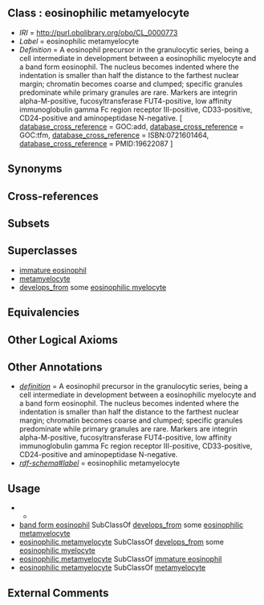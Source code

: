
## Class : eosinophilic metamyelocyte

 * *IRI* = http://purl.obolibrary.org/obo/CL_0000773
 * *Label* = eosinophilic metamyelocyte
 * *Definition* = A eosinophil precursor in the granulocytic series, being a cell intermediate in development between a eosinophilic myelocyte and a band form eosinophil. The nucleus becomes indented where the indentation is smaller than half the distance to the farthest nuclear margin; chromatin becomes coarse and clumped; specific granules predominate while primary granules are rare. Markers are integrin alpha-M-positive, fucosyltransferase FUT4-positive, low affinity immunoglobulin gamma Fc region receptor III-positive, CD33-positive, CD24-positive and aminopeptidase N-negative. [ [database_cross_reference](../../ef/oboInOwl#hasDbXref.md) = GOC:add, [database_cross_reference](../../ef/oboInOwl#hasDbXref.md) = GOC:tfm, [database_cross_reference](../../ef/oboInOwl#hasDbXref.md) = ISBN:0721601464, [database_cross_reference](../../ef/oboInOwl#hasDbXref.md) = PMID:19622087 ]

## Synonyms


## Cross-references


## Subsets


## Superclasses

 * [immature eosinophil](../../CL/72/CL_0000772.md)
 * [metamyelocyte](../../CL/92/CL_0002192.md)
 * [develops_from](../../RO/02/RO_0002202.md) some [eosinophilic myelocyte](../../CL/12/CL_0000612.md)

## Equivalencies


## Other Logical Axioms


## Other Annotations

 * *[definition](../../IAO/15/IAO_0000115.md)* = A eosinophil precursor in the granulocytic series, being a cell intermediate in development between a eosinophilic myelocyte and a band form eosinophil. The nucleus becomes indented where the indentation is smaller than half the distance to the farthest nuclear margin; chromatin becomes coarse and clumped; specific granules predominate while primary granules are rare. Markers are integrin alpha-M-positive, fucosyltransferase FUT4-positive, low affinity immunoglobulin gamma Fc region receptor III-positive, CD33-positive, CD24-positive and aminopeptidase N-negative.
 * *[rdf-schema#label](../../el/rdf-schema#label.md)* = eosinophilic metamyelocyte

## Usage

 * -
 * [band form eosinophil](../../CL/74/CL_0000774.md) SubClassOf [develops_from](../../RO/02/RO_0002202.md) some [eosinophilic metamyelocyte](../../CL/73/CL_0000773.md)
 * [eosinophilic metamyelocyte](../../CL/73/CL_0000773.md) SubClassOf [develops_from](../../RO/02/RO_0002202.md) some [eosinophilic myelocyte](../../CL/12/CL_0000612.md)
 * [eosinophilic metamyelocyte](../../CL/73/CL_0000773.md) SubClassOf [immature eosinophil](../../CL/72/CL_0000772.md)
 * [eosinophilic metamyelocyte](../../CL/73/CL_0000773.md) SubClassOf [metamyelocyte](../../CL/92/CL_0002192.md)

## External Comments

